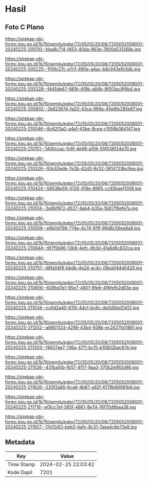 # Hasil

## Foto C Plano

https://sirekap-obj-formc.kpu.go.id/1b76/pemilu/pdpr/72/05/05/20/08/7205052008001-20240225-205110--bba8c714-f453-40da-963e-7800e531268e.jpg

https://sirekap-obj-formc.kpu.go.id/1b76/pemilu/pdpr/72/05/05/20/08/7205052008001-20240225-205225--1f09c27c-e7cf-490e-a4ac-b8c943efb3db.jpg

https://sirekap-obj-formc.kpu.go.id/1b76/pemilu/pdpr/72/05/05/20/08/7205052008001-20240225-205328--f445de67-981b-4f9b-a84b-9f0f3ec9f8b4.jpg

https://sirekap-obj-formc.kpu.go.id/1b76/pemilu/pdpr/72/05/05/20/08/7205052008001-20240225-205602--2b823674-fa20-43ca-989a-45e8fe285e67.jpg

https://sirekap-obj-formc.kpu.go.id/1b76/pemilu/pdpr/72/05/05/20/08/7205052008001-20240225-210046--8c62f3a2-a4a1-43be-8cea-c1058b364147.jpg

https://sirekap-obj-formc.kpu.go.id/1b76/pemilu/pdpr/72/05/05/20/08/7205052008001-20240225-210151--1400ccac-fc6f-4e98-a159-55f036f24e70.jpg

https://sirekap-obj-formc.kpu.go.id/1b76/pemilu/pdpr/72/05/05/20/08/7205052008001-20240225-210326--93c63ede-7e2b-42d3-9c52-3814729bc9ea.jpg

https://sirekap-obj-formc.kpu.go.id/1b76/pemilu/pdpr/72/05/05/20/08/7205052008001-20240225-210424--58536e59-0126-419e-8965-cc93bae11009.jpg

https://sirekap-obj-formc.kpu.go.id/1b76/pemilu/pdpr/72/05/05/20/08/7205052008001-20240225-210514--3e8bf972-d527-4ab4-b35a-1b617f6efe7a.jpg

https://sirekap-obj-formc.kpu.go.id/1b76/pemilu/pdpr/72/05/05/20/08/7205052008001-20240225-210558--e9b0d798-774e-4c74-91ff-99d8c56ee6a9.jpg

https://sirekap-obj-formc.kpu.go.id/1b76/pemilu/pdpr/72/05/05/20/08/7205052008001-20240225-210644--9f7f5b96-13b8-4efc-9b3d-41a6d6c832ca.jpg

https://sirekap-obj-formc.kpu.go.id/1b76/pemilu/pdpr/72/05/05/20/08/7205052008001-20240225-210751--d8fa04f6-bbdb-4e24-ac4c-08ea044d0429.jpg

https://sirekap-obj-formc.kpu.go.id/1b76/pemilu/pdpr/72/05/05/20/08/7205052008001-20240225-210856--609bd7e1-95e7-4801-8fe6-4f6fefb2d63e.jpg

https://sirekap-obj-formc.kpu.go.id/1b76/pemilu/pdpr/72/05/05/20/08/7205052008001-20240225-211034--cc6d2a40-6115-44cf-bc6c-de0d5bd2fd12.jpg

https://sirekap-obj-formc.kpu.go.id/1b76/pemilu/pdpr/72/05/05/20/08/7205052008001-20240225-211202--a9851333-4298-43b4-938b-ec2427b01881.jpg

https://sirekap-obj-formc.kpu.go.id/1b76/pemilu/pdpr/72/05/05/20/08/7205052008001-20240225-211303--f8637ae7-136a-47f1-bc15-b15802bac87e.jpg

https://sirekap-obj-formc.kpu.go.id/1b76/pemilu/pdpr/72/05/05/20/08/7205052008001-20240225-211526--431ba10b-fb57-4f17-9aa3-370b2e992d86.jpg

https://sirekap-obj-formc.kpu.go.id/1b76/pemilu/pdpr/72/05/05/20/08/7205052008001-20240225-211626--233f2a86-6ca6-4b87-a82f-6178b69981b6.jpg

https://sirekap-obj-formc.kpu.go.id/1b76/pemilu/pdpr/72/05/05/20/08/7205052008001-20240225-211716--e0fcc7ef-585f-4861-8e7d-76f70d9bea38.jpg

https://sirekap-obj-formc.kpu.go.id/1b76/pemilu/pdpr/72/05/05/20/08/7205052008001-20240225-211927--17e12df2-beb3-4afc-9c31-7aea4c6e73e8.jpg


## Metadata

| Key        | Value               |
| ---------- | ------------------- |
| Time Stamp | 2024-02-25 22:03:42 |
| Kode Dapil | 7201                |



